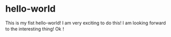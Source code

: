 # hello-world
This is my fist hello-world!
I am very exciting to do this!
I am looking forward to the interesting thing!
Ok！

